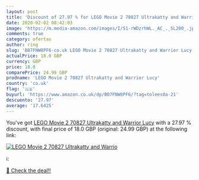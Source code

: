 ```yaml
---
layout: post
title: 'Discount of 27.97 % for LEGO Movie 2 70827 Ultrakatty and Warrio'
date: 2020-02-02 08:42:03
image: 'https://m.media-amazon.com/images/I/51-rWDzrhWL._AC_._SL200_.jpg'
comments: true
category: ofertas
author: ring
slug: 'B07FNW8PF6-co.uk LEGO Movie 2 70827 Ultrakatty and Warrior Lucy'
actualPrice: 18.0 GBP
currency: GBP
price: 18.0
comparePrice: 24.99 GBP
prodname: 'LEGO Movie 2 70827 Ultrakatty and Warrior Lucy'
country: 'co.uk'
flag: '🇬🇧'
buyurl: 'https://www.amazon.co.uk/dp/B07FNW8PF6/?tag=tolees0a-21'
descuento: '27.97'
average: '17.6425'
---
```


You've got [LEGO Movie 2 70827 Ultrakatty and Warrior Lucy](https://www.amazon.co.uk/dp/B07FNW8PF6/?tag=tolees0a-21) with a  27.97 % discount, with final price of 18.0 GBP (original: 24.99 GBP) at the following link:

[![LEGO Movie 2 70827 Ultrakatty and Warrio](https://m.media-amazon.com/images/I/51-rWDzrhWL._AC_._SL200_.jpg)](https://www.amazon.co.uk/dp/B07FNW8PF6/?tag=tolees0a-21)

ℹ️:


[🛒 Check the deal!!](https://www.amazon.co.uk/dp/B07FNW8PF6/?tag=tolees0a-21)
